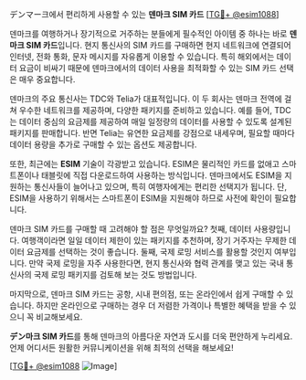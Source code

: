 デンマー크에서 편리하게 사용할 수 있는 **덴마크 SIM 카드** [[TG💪+ @esim1088](https://t.me/s/esim1088)]  

덴마크를 여행하거나 장기적으로 거주하는 분들에게 필수적인 아이템 중 하나는 바로 **덴마크 SIM 카드**입니다. 현지 통신사의 SIM 카드를 구매하면 현지 네트워크에 연결되어 인터넷, 전화 통화, 문자 메시지를 자유롭게 이용할 수 있습니다. 특히 해외에서는 데이터 요금이 비싸기 때문에 덴마크에서의 데이터 사용을 최적화할 수 있는 SIM 카드 선택은 매우 중요합니다.  

덴마크의 주요 통신사는 TDC와 Telia가 대표적입니다. 이 두 회사는 덴마크 전역에 걸쳐 우수한 네트워크를 제공하며, 다양한 패키지를 준비하고 있습니다. 예를 들어, TDC는 데이터 중심의 요금제를 제공하여 매일 일정량의 데이터를 사용할 수 있도록 설계된 패키지를 판매합니다. 반면 Telia는 유연한 요금제를 강점으로 내세우며, 필요할 때마다 데이터 용량을 추가로 구매할 수 있는 옵션도 제공합니다.  

또한, 최근에는 **ESIM** 기술이 각광받고 있습니다. ESIM은 물리적인 카드를 없애고 스마트폰이나 태블릿에 직접 다운로드하여 사용하는 방식입니다. 덴마크에서도 ESIM을 지원하는 통신사들이 늘어나고 있으며, 특히 여행자에게는 편리한 선택지가 됩니다. 단, ESIM을 사용하기 위해서는 스마트폰이 ESIM을 지원해야 하므로 사전에 확인이 필요합니다.  

덴마크 SIM 카드를 구매할 때 고려해야 할 점은 무엇일까요? 첫째, 데이터 사용량입니다. 여행객이라면 일일 데이터 제한이 있는 패키지를 추천하며, 장기 거주자는 무제한 데이터 요금제를 선택하는 것이 좋습니다. 둘째, 국제 로밍 서비스를 활용할 것인지 여부입니다. 만약 국제 로밍을 자주 사용한다면, 현지 통신사와 협력 관계를 맺고 있는 국내 통신사의 국제 로밍 패키지를 검토해 보는 것도 방법입니다.  

마지막으로, 덴마크 SIM 카드는 공항, 시내 편의점, 또는 온라인에서 쉽게 구매할 수 있습니다. 하지만 온라인으로 구매하는 경우 더 저렴한 가격이나 특별한 혜택을 받을 수 있으니 꼭 비교해보세요.  

**デン마크 SIM 카드**를 통해 덴마크의 아름다운 자연과 도시를 더욱 편안하게 누리세요. 언제 어디서든 원활한 커뮤니케이션을 위해 최적의 선택을 해보세요!  

[[TG💪+ @esim1088](https://t.me/s/esim1088) ![Image](https://i.postimg.cc/Y0z9fWf4/image.png)]